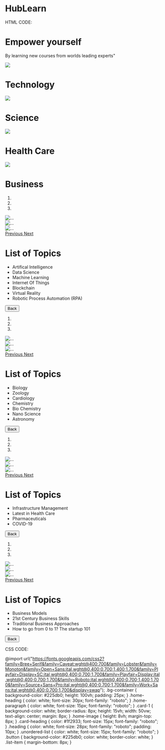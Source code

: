 # HubLearn
HTML CODE:

<!DOCTYPE html>
<html>
  <head>
    <link rel="stylesheet" href="https://stackpath.bootstrapcdn.com/bootstrap/4.5.2/css/bootstrap.min.css" integrity="sha384-JcKb8q3iqJ61gNV9KGb8thSsNjpSL0n8PARn9HuZOnIxN0hoP+VmmDGMN5t9UJ0Z" crossorigin="anonymous" />
    <script src="https://code.jquery.com/jquery-3.5.1.slim.min.js" integrity="sha384-DfXdz2htPH0lsSSs5nCTpuj/zy4C+OGpamoFVy38MVBnE+IbbVYUew+OrCXaRkfj" crossorigin="anonymous"></script>
    <script src="https://cdn.jsdelivr.net/npm/popper.js@1.16.1/dist/umd/popper.min.js" integrity="sha384-9/reFTGAW83EW2RDu2S0VKaIzap3H66lZH81PoYlFhbGU+6BZp6G7niu735Sk7lN" crossorigin="anonymous"></script>
    <script src="https://stackpath.bootstrapcdn.com/bootstrap/4.5.2/js/bootstrap.min.js" integrity="sha384-B4gt1jrGC7Jh4AgTPSdUtOBvfO8shuf57BaghqFfPlYxofvL8/KUEfYiJOMMV+rV" crossorigin="anonymous"></script>
  </head>
  <body>
    <div id="sectionHome">
        <div class="bg-container">
            <h1 class="home-heading">Empower yourself</h1>
            <P class="home-paragraph">By learning new courses from worlds leading experts"</p>
            <div class="home-card d-flex flex-row ">
                <div class="card-1 text-center" onclick="display('sectionTechnology')">
                    <img src="https://assets.ccbp.in/frontend/static-website/articles-technology-icon-img.png" class="home-image"/>
                    <h1 class="card-heading">Technology</h1>
                </div>
                <div class="card-1" onclick="display('sectionScience')">
                    <img src="https://assets.ccbp.in/frontend/static-website/articles-science-icon-img.png" class="home-image"/>
                    <h1 class="card-heading">Science</h1>
                </div>
            </div>
            <div class="home-card d-flex flex-row">
                <div class="card-1" onclick="display('sectionHealth')">
                    <img src="https://assets.ccbp.in/frontend/static-website/articles-healthcare-icon-img.png" class="home-image"/>
                    <h1 class="card-heading">Health Care</h1>
                </div>
                <div class="card-1" onclick="display('sectionBusiness')">
                    <img src="https://assets.ccbp.in/frontend/static-website/articles-business-icon-img.png" class="home-image"/>
                    <h1 class="card-heading">Business</h1>
                </div>
            </div>
        </div>
    </div>
    <div id="sectionTechnology">
        <div class="bg-container">
            <div id="carouselExampleIndicators" class="carousel slide" data-ride="carousel">
              <ol class="carousel-indicators">
                <li data-target="#carouselExampleIndicators" data-slide-to="0" class="active"></li>
                <li data-target="#carouselExampleIndicators" data-slide-to="1"></li>
                <li data-target="#carouselExampleIndicators" data-slide-to="2"></li>
              </ol>
              <div class="carousel-inner">
                <div class="carousel-item active">
                  <img src="https://assets.ccbp.in/frontend/static-website/articles-technology-c1-img.png" class="d-block w-100" alt="...">
                </div>
                <div class="carousel-item">
                  <img src="https://assets.ccbp.in/frontend/static-website/articles-technology-c2-img.png" class="d-block w-100" alt="...">
                </div>
                <div class="carousel-item">
                  <img src="https://assets.ccbp.in/frontend/static-website/articles-technology-c3-img.png" class="d-block w-100" alt="...">
                </div>
              </div>
              <a class="carousel-control-prev" href="#carouselExampleIndicators" role="button" data-slide="prev">
                <span class="carousel-control-prev-icon" aria-hidden="true"></span>
                <span class="sr-only">Previous</span>
              </a>
              <a class="carousel-control-next" href="#carouselExampleIndicators" role="button" data-slide="next">
                <span class="carousel-control-next-icon" aria-hidden="true"></span>
                <span class="sr-only">Next</span>
              </a>
            </div>
            <h1 class="heading">List of Topics</h1>
            <ul class="unordered-list">
                <li class="list-item">Artifical Intelligence</li>
                <li class="list-item">Data Science</li>
                <li class="list-item">Machine Learning</li>
                <li class="list-item">Internet Of Things</li>
                <li class="list-item">Blockchain</li>
                <li class="list-item">Virtual Reality</li>
                <li class="list-item">Robotic Process Automation (RPA)</li>
            </ul>
            <div class="button-1 text-center">
                <button class="button" onclick="display('sectionHome')">Back</button>
            </div>
        </div>
    </div>
    <div id="sectionScience">
        <div class="bg-container">
            <div id="carouselExampleIndicators" class="carousel slide" data-ride="carousel">
              <ol class="carousel-indicators">
                <li data-target="#carouselExampleIndicators" data-slide-to="0" class="active"></li>
                <li data-target="#carouselExampleIndicators" data-slide-to="1"></li>
                <li data-target="#carouselExampleIndicators" data-slide-to="2"></li>
              </ol>
              <div class="carousel-inner">
                <div class="carousel-item active">
                  <img src="https://assets.ccbp.in/frontend/static-website/articles-science-c1-img.png" class="d-block w-100" alt="...">
                </div>
                <div class="carousel-item">
                  <img src="https://assets.ccbp.in/frontend/static-website/articles-science-c2-img.png" class="d-block w-100" alt="...">
                </div>
                <div class="carousel-item">
                  <img src="https://assets.ccbp.in/frontend/static-website/articles-science-c3-img.png" class="d-block w-100" alt="...">
                </div>
              </div>
              <a class="carousel-control-prev" href="#carouselExampleIndicators" role="button" data-slide="prev">
                <span class="carousel-control-prev-icon" aria-hidden="true"></span>
                <span class="sr-only">Previous</span>
              </a>
              <a class="carousel-control-next" href="#carouselExampleIndicators" role="button" data-slide="next">
                <span class="carousel-control-next-icon" aria-hidden="true"></span>
                <span class="sr-only">Next</span>
              </a>
            </div>
            <h1 class="heading">List of Topics</h1>
            <ul class="unordered-list">
                <li class="list-item">Biology</li>
                <li class="list-item">Zoology</li>
                <li class="list-item">Cardiology</li>
                <li class="list-item">Chemistry</li>
                <li class="list-item">Bio Chemistry</li>
                <li class="list-item">Nano Science</li>
                <li class="list-item">Astronomy</li>
            </ul>
            <div class="button-1 text-center">
                <button class="button" onclick="display('sectionHome')">Back</button>
            </div>
        </div>
    </div>
    <div id="sectionHealth">
        <div class="bg-container">
            <div id="carouselExampleIndicators" class="carousel slide" data-ride="carousel">
              <ol class="carousel-indicators">
                <li data-target="#carouselExampleIndicators" data-slide-to="0" class="active"></li>
                <li data-target="#carouselExampleIndicators" data-slide-to="1"></li>
                <li data-target="#carouselExampleIndicators" data-slide-to="2"></li>
              </ol>
              <div class="carousel-inner">
                <div class="carousel-item active">
                  <img src="https://assets.ccbp.in/frontend/static-website/articles-healthcare-c1-img.png" class="d-block w-100" alt="...">
                </div>
                <div class="carousel-item">
                  <img src="https://assets.ccbp.in/frontend/static-website/articles-healthcare-c2-img.png" class="d-block w-100" alt="...">
                </div>
                <div class="carousel-item">
                  <img src="https://assets.ccbp.in/frontend/static-website/articles-healthcare-c3-img.png" class="d-block w-100" alt="...">
                </div>
              </div>
              <a class="carousel-control-prev" href="#carouselExampleIndicators" role="button" data-slide="prev">
                <span class="carousel-control-prev-icon" aria-hidden="true"></span>
                <span class="sr-only">Previous</span>
              </a>
              <a class="carousel-control-next" href="#carouselExampleIndicators" role="button" data-slide="next">
                <span class="carousel-control-next-icon" aria-hidden="true"></span>
                <span class="sr-only">Next</span>
              </a>
            </div>
            <h1 class="heading">List of Topics</h1>
            <ul class="unordered-list">
                <li class="list-item">Infrastructure Management</li>
                <li class="list-item">Latest in Health Care</li>
                <li class="list-item">Pharmaceuticals</li>
                <li class="list-item">COVID-19</li>
            </ul>
            <div class="button-1 text-center">
                <button class="button" onclick="display('sectionHome')">Back</button>
            </div>
        </div>
    </div>
    <div id="sectionBusiness">
        <div class="bg-container">
            <div id="carouselExampleIndicators" class="carousel slide" data-ride="carousel">
              <ol class="carousel-indicators">
                <li data-target="#carouselExampleIndicators" data-slide-to="0" class="active"></li>
                <li data-target="#carouselExampleIndicators" data-slide-to="1"></li>
                <li data-target="#carouselExampleIndicators" data-slide-to="2"></li>
              </ol>
              <div class="carousel-inner">
                <div class="carousel-item active">
                  <img src="https://assets.ccbp.in/frontend/static-website/articles-business-c1-img.png" class="d-block w-100" alt="...">
                </div>
                <div class="carousel-item">
                  <img src="https://assets.ccbp.in/frontend/static-website/articles-business-c2-img.png" class="d-block w-100" alt="...">
                </div>
                <div class="carousel-item">
                  <img src="https://assets.ccbp.in/frontend/static-website/articles-business-c3-img.png" class="d-block w-100" alt="...">
                </div>
              </div>
              <a class="carousel-control-prev" href="#carouselExampleIndicators" role="button" data-slide="prev">
                <span class="carousel-control-prev-icon" aria-hidden="true"></span>
                <span class="sr-only">Previous</span>
              </a>
              <a class="carousel-control-next" href="#carouselExampleIndicators" role="button" data-slide="next">
                <span class="carousel-control-next-icon" aria-hidden="true"></span>
                <span class="sr-only">Next</span>
              </a>
            </div>
            <h1 class="heading">List of Topics</h1>
            <ul class="unordered-list">
                <li class="list-item">Business Models</li>
                <li class="list-item">21st Century Business Skills</li>
                <li class="list-item">Traditional Business Approaches</li>
                <li class="list-item">How to go from 0 to 1? The startup 101</li>
            </ul>
            <div class="button-1 text-center">
                <button class="button" onclick="display('sectionHome')">Back</button>
            </div>
        </div>
    </div>
    <script type="text/javascript" src="https://d1tgh8fmlzexmh.cloudfront.net/ccbp-static-website/js/ccbp-ui-kit.js"></script>
  </body>
</html>

CSS CODE:

@import url("https://fonts.googleapis.com/css2?family=Bree+Serif&family=Caveat:wght@400;700&family=Lobster&family=Monoton&family=Open+Sans:ital,wght@0,400;0,700;1,400;1,700&family=Playfair+Display+SC:ital,wght@0,400;0,700;1,700&family=Playfair+Display:ital,wght@0,400;0,700;1,700&family=Roboto:ital,wght@0,400;0,700;1,400;1,700&family=Source+Sans+Pro:ital,wght@0,400;0,700;1,700&family=Work+Sans:ital,wght@0,400;0,700;1,700&display=swap");
.bg-container {
    background-color: #225db0;
    height: 100vh;
    padding: 25px;
}
.home-heading {
    color: white;
    font-size: 30px;
    font-family: "roboto";
}
.home-paragraph {
    color: white;
    font-size: 15px;
    font-family: "roboto";
}
.card-1 {
    background-color: white;
    border-radius: 8px;
    height: 15vh;
    width: 50vw;
    text-align: center;
    margin: 8px;
}
.home-image {
    height: 8vh;
    margin-top: 8px;
}
.card-heading {
    color: #1f2933;
    font-size: 15px;
    font-family: "roboto";
}
.heading {
    color: white;
    font-size: 28px;
    font-family: "roboto";
    padding: 10px;
}
.unordered-list {
    color: white;
    font-size: 15px;
    font-family: "roboto";
}
.button {
    background-color:  #225db0;
    color: white;
    border-color: white;
}
.list-item {
    margin-bottom: 8px;
} 
